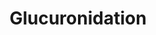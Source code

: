 ---
annotations:
- type: Pathway Ontology
  value: glucuronidation conjugation pathway
authors:
- MaintBot
- Christine Chichester
- Egonw
description: Metabolism of xenobiotic compounds consists of phase I and a phase II
  biotransformation reactions, being compound modification and conjugation reactions
  respectively. In phase I biotransformation, the compound is modificated via oxidation,
  reduction, hydrolysis, or other minor reactions, to reveal a reactive group to which
  a conjugation molecule can react to. In phase II, a small conjugation molecule reacts
  with the phase I modified molecule, producing a much more water-soluble molecule
  that can be excreted more easily. Glucuronidation is a phase II biotransformation
  reaction in which glucuronide acts as a conjugation molecule and binds to a substrate
  via the catalysis of glucuronosyltransferases. First, in a series of reactions the
  cosubstrate uridine diphosphate glucuronic acid (UDPGA) is formed. The glucuronosyltransferases
  (UGTs) then catalyze the transfer of glucuronic acid from UDPGA to a substrate resulting
  in a glucuronidated substrate and leaving uridine 5'-diphosphate. UGTs are a very
  broad and divers group of enzymes and count as the most significant  group of conjugation
  enzymes in xenobiotic metabolism, qualitatively because glucuronic acid can be coupled
  to a large diversity of functional groups and quantitatively because of the large
  and divers number of substrates that are formed.
last-edited: 2019-09-17
organisms:
- Mus musculus
redirect_from:
- /index.php/Pathway:WP1241
- /instance/WP1241
schema-jsonld:
- '@context': https://schema.org/
  '@id': https://wikipathways.github.io/pathways/WP1241.html
  '@type': Dataset
  creator:
    '@type': Organization
    name: WikiPathways
  description: Metabolism of xenobiotic compounds consists of phase I and a phase
    II biotransformation reactions, being compound modification and conjugation reactions
    respectively. In phase I biotransformation, the compound is modificated via oxidation,
    reduction, hydrolysis, or other minor reactions, to reveal a reactive group to
    which a conjugation molecule can react to. In phase II, a small conjugation molecule
    reacts with the phase I modified molecule, producing a much more water-soluble
    molecule that can be excreted more easily. Glucuronidation is a phase II biotransformation
    reaction in which glucuronide acts as a conjugation molecule and binds to a substrate
    via the catalysis of glucuronosyltransferases. First, in a series of reactions
    the cosubstrate uridine diphosphate glucuronic acid (UDPGA) is formed. The glucuronosyltransferases
    (UGTs) then catalyze the transfer of glucuronic acid from UDPGA to a substrate
    resulting in a glucuronidated substrate and leaving uridine 5'-diphosphate. UGTs
    are a very broad and divers group of enzymes and count as the most significant  group
    of conjugation enzymes in xenobiotic metabolism, qualitatively because glucuronic
    acid can be coupled to a large diversity of functional groups and quantitatively
    because of the large and divers number of substrates that are formed.
  keywords:
  - UGT2B17
  - Pgm3
  - Uridine diphosphate glucuronic acid
  - Ugt2a1
  - Substrate
  - Ugt1a9
  - Ugp2
  - Adenosine 3',5'-diphosphate
  - Water
  - Hk1
  - UGT2B11
  - substrate-glucuronide
  - Ugt2a2
  - Pgm1
  - Ugt1a5
  - Ugt2a3
  - Glucose 1-phosphate
  - Ugdh
  - Uridine triphosphate
  - NADH
  - UGT2B7
  - PGM5
  - Glucose 6-phosphate
  - Ugt2b1
  - Adenosine triphosphate
  - Ugt1a8
  - NAD
  - Uridine diphosphate glucose
  - Phosphate
  - Pgm2
  - Ugt1a2
  - D-Glucose
  - UGT2B15
  - UGT2B28
  - 2H+
  - UGT1A6
  - Uridine 5'-diphosphate
  - Ugt1a1
  - UGT
  - Ugt1a10
  - UGT1A7
  - Ugt2b34
  license: CC0
  name: Glucuronidation
seo: CreativeWork
title: Glucuronidation
wpid: WP1241
---
